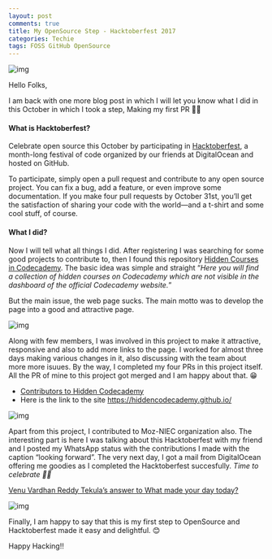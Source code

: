 ```yaml
---
layout: post
comments: true
title: My OpenSource Step - Hacktoberfest 2017
categories: Techie
tags: FOSS GitHub OpenSource
---
```

![img](/blog/public/img/hack2017-0.png)

Hello Folks,

I am back with one more blog post in which I will let you know what I did in this October in which I took a step, Making my first PR 🙌🎉

#### What is Hacktoberfest?

Celebrate open source this October by participating in [Hacktoberfest](https://hacktoberfest.digitalocean.com/), a month-long festival of code organized by our friends at DigitalOcean and hosted on GitHub.

To participate, simply open a pull request and contribute to any open source project. You can fix a bug, add a feature, or even improve some documentation. If you make four pull requests by October 31st, you’ll get the satisfaction of sharing your code with the world—and a t-shirt and some cool stuff, of course.

#### What I did?

Now I will tell what all things I did. After registering I was searching for some good projects to contribute to, then I found this repository [Hidden Courses in Codecademy](https://github.com/hiddencodecademy/hiddencodecademy.github.io). The basic idea was simple and straight “*Here you will find a collection of hidden courses on Codecademy which are not visible in the dashboard of the official Codecademy website.*”

But the main issue, the web page sucks. The main motto was to develop the page into a good and attractive page.

![img](/blog/public/img/hack2017-1.png "Before..")

Along with few members, I was involved in this project to make it attractive, responsive and also to add more links to the page. I worked for almost three days making various changes in it, also discussing with the team about more more isuues. By the way, I completed my four PRs in this project itself. All the PR of mine to this project got merged and I am happy about that. 😁

- [Contributors to Hidden Codecademy](https://github.com/hiddencodecademy/hiddencodecademy.github.io/graphs/contributors)
- Here is the link to the site https://hiddencodecademy.github.io/

![img](/blog/public/img/hack2017-2.png "After..")

Apart from this project, I contributed to Moz-NIEC organization also. The interesting part is here I was talking about this Hacktoberfest with my friend and I posted my WhatsApp status with the contributions I made with the caption “looking forward”. The very next day, I got a mail from DigitalOcean offering me goodies as I completed the Hacktoberfest succesfully. *Time to celebrate  🍾🍻*

[Venu Vardhan Reddy Tekula’s answer to What made your day today?](https://www.quora.com/What-made-your-day-today/answer/Venu-Vardhan-Reddy-Tekula)

![img](/blog/public/img/hack2017-3.jpg "Real Show Off! :P")

Finally, I am happy to say that this is my first step to OpenSource and Hacktoberfest made it easy and delightful. 😊

Happy Hacking!!
